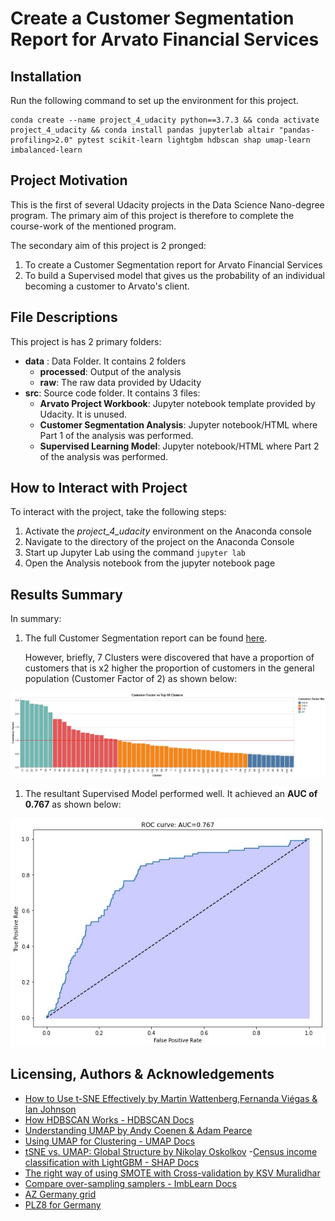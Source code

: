 # Create a Customer Segmentation Report for Arvato Financial Services
## Installation
Run the following command to set up the environment for this project. 

```
conda create --name project_4_udacity python==3.7.3 && conda activate project_4_udacity && conda install pandas jupyterlab altair "pandas-profiling>2.0" pytest scikit-learn lightgbm hdbscan shap umap-learn imbalanced-learn
```

## Project Motivation
This is the first of several Udacity projects in the Data Science Nano-degree program. The primary aim of this project 
is therefore to complete the course-work of the mentioned program. 

The secondary aim of this project is 2 pronged:
1. To create a Customer Segmentation report for Arvato Financial Services
1. To build a Supervised model that gives us the probability of an individual becoming a customer to Arvato's client.

## File Descriptions
This project is has 2 primary folders: 
- **data** : Data Folder. It contains 2 folders
    - **processed**: Output of the analysis
    - **raw**: The raw data provided by Udacity
- **src**: Source code folder. It contains 3 files:
    - **Arvato Project Workbook**: Jupyter notebook template provided by Udacity. It is unused.
    - **Customer Segmentation Analysis**: Jupyter notebook/HTML where Part 1 of the analysis was performed.
    - **Supervised Learning Model**: Jupyter notebook/HTML where Part 2 of the analysis was performed.

## How to Interact with Project
To interact with the project, take the following steps:
1. Activate the _project_4_udacity_ environment on the Anaconda console
1. Navigate to the directory of the project on the Anaconda Console
1. Start up Jupyter Lab using the command `jupyter lab`
1. Open the Analysis notebook from the jupyter notebook page

## Results Summary
In summary:
1. The full Customer Segmentation report can be found [here](https://medium.com/@km.thairu/boosting-sales-through-targeted-marketing-with-arvato-financial-services-cd8043a04046). 
   
    However, briefly, 7 Clusters were discovered that have
   a proportion of customers that is x2 higher the proportion of customers in the general population (Customer Factor 
   of 2) as shown below:
   
![](data/processed/customer_factor_vs_clusters.jpg)

1. The resultant Supervised Model performed well. It achieved an **AUC of 0.767** as shown below:

![](data/processed/model_auc.jpg)


## Licensing, Authors & Acknowledgements
- [How to Use t-SNE Effectively by Martin Wattenberg,Fernanda Viégas & Ian Johnson](https://distill.pub/2016/misread-tsne/)
- [How HDBSCAN Works - HDBSCAN Docs](https://hdbscan.readthedocs.io/en/latest/how_hdbscan_works.html)
- [Understanding UMAP by Andy Coenen & Adam Pearce](https://pair-code.github.io/understanding-umap/)
- [Using UMAP for Clustering - UMAP Docs](https://umap-learn.readthedocs.io/en/latest/clustering.html)
- [tSNE vs. UMAP: Global Structure by Nikolay Oskolkov](https://towardsdatascience.com/tsne-vs-umap-global-structure-4d8045acba17)
-[Census income classification with LightGBM - SHAP Docs](https://shap-lrjball.readthedocs.io/en/docs_update/example_notebooks/tree_explainer/Census%20income%20classification%20with%20LightGBM.html)
- [The right way of using SMOTE with Cross-validation by KSV Muralidhar](https://towardsdatascience.com/the-right-way-of-using-smote-with-cross-validation-92a8d09d00c7)
- [Compare over-sampling samplers - ImbLearn Docs](https://imbalanced-learn.org/stable/auto_examples/over-sampling/plot_comparison_over_sampling.html)
- [AZ Germany grid](https://www.regionale-marktdaten.de/az-deutschland-raster/)
- [PLZ8 for Germany](https://www.regionale-marktdaten.de/plz8/)
